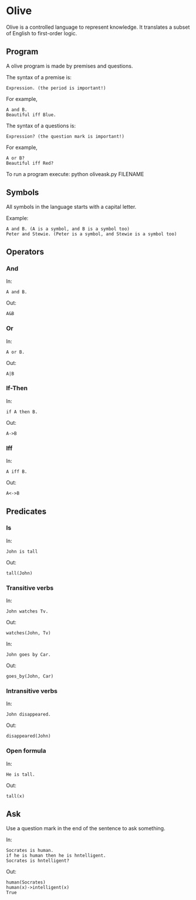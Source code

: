 # Olive

Olive is a controlled language to represent knowledge. It translates a subset of English to first-order logic.

## Program

A olive program is made by premises and questions.

The syntax of a premise is:
    
    Expression. (the period is important!)

For example,
    
    A and B.
    Beautiful iff Blue.

The syntax of a questions is:
    
    Expression? (the question mark is important!)

For example,
    
    A or B?
    Beautiful iff Red?

To run a program execute: python oliveask.py FILENAME

## Symbols

All symbols in the language starts with a capital letter.

Example:
    
    A and B. (A is a symbol, and B is a symbol too)
    Peter and Stewie. (Peter is a symbol, and Stewie is a symbol too)

## Operators

### And

In:
    
    A and B.

Out:
    
    A&B

### Or

In:
    
    A or B.

Out:
    
    A|B

### If-Then

In:
    
    if A then B.

Out:
    
    A->B

### Iff

In:
    
    A iff B.

Out:
    
    A<->B

## Predicates

### Is

In:
    
    John is tall

Out:
    
    tall(John)


### Transitive verbs

In:
    
    John watches Tv.

Out:
    
    watches(John, Tv)

In:
    
    John goes by Car.

Out:
    
    goes_by(John, Car)

### Intransitive verbs

In:
    
    John disappeared.

Out:
    
    disappeared(John)


### Open formula

In:
    
    He is tall.

Out:
    
    tall(x)

## Ask

Use a question mark in the end of the sentence to ask something.

In:
    
    Socrates is human.
    if he is human then he is hntelligent.
    Socrates is hntelligent?

Out:
    
    human(Socrates)
    human(x)->intelligent(x)
    True


